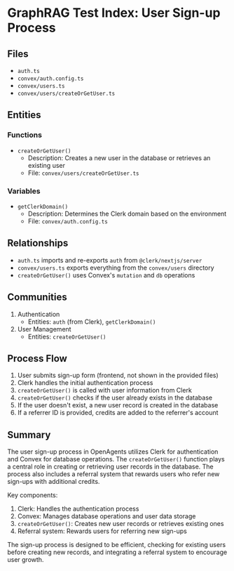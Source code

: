 # GraphRAG Test Index: User Sign-up Process

## Files
- `auth.ts`
- `convex/auth.config.ts`
- `convex/users.ts`
- `convex/users/createOrGetUser.ts`

## Entities

### Functions
- `createOrGetUser()`
  - Description: Creates a new user in the database or retrieves an existing user
  - File: `convex/users/createOrGetUser.ts`

### Variables
- `getClerkDomain()`
  - Description: Determines the Clerk domain based on the environment
  - File: `convex/auth.config.ts`

## Relationships
- `auth.ts` imports and re-exports `auth` from `@clerk/nextjs/server`
- `convex/users.ts` exports everything from the `convex/users` directory
- `createOrGetUser()` uses Convex's `mutation` and `db` operations

## Communities
1. Authentication
   - Entities: `auth` (from Clerk), `getClerkDomain()`
2. User Management
   - Entities: `createOrGetUser()`

## Process Flow
1. User submits sign-up form (frontend, not shown in the provided files)
2. Clerk handles the initial authentication process
3. `createOrGetUser()` is called with user information from Clerk
4. `createOrGetUser()` checks if the user already exists in the database
5. If the user doesn't exist, a new user record is created in the database
6. If a referrer ID is provided, credits are added to the referrer's account

## Summary
The user sign-up process in OpenAgents utilizes Clerk for authentication and Convex for database operations. The `createOrGetUser()` function plays a central role in creating or retrieving user records in the database. The process also includes a referral system that rewards users who refer new sign-ups with additional credits.

Key components:
1. Clerk: Handles the authentication process
2. Convex: Manages database operations and user data storage
3. `createOrGetUser()`: Creates new user records or retrieves existing ones
4. Referral system: Rewards users for referring new sign-ups

The sign-up process is designed to be efficient, checking for existing users before creating new records, and integrating a referral system to encourage user growth.